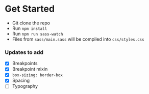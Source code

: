 # Get Started
- Git clone the repo
- Run `npm install`
- Run `npm run sass-watch`
- Files from `sass/main.sass` will be compiled into `css/styles.css`

### Updates to add
- [x] Breakpoints
- [x] Breakpoint mixin
- [x] `box-sizing: border-box`
- [x] Spacing
- [ ] Typography
